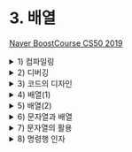 # 3. 배열

[Naver BoostCourse CS50 2019](https://www.edwith.org/boostcourse-cs-050)

<details>
  <summary>1) 컴파일링</summary>

# 학습 목표

컴파일링의 네 단계를 설명할 수 있다.

# 컴파일링

지금까지는 아무것도 모른 채 마구잡이로 쓴 코드가 잘 돌아갔다면 이제부터는 연습과 응용을 통해 동작 원리를 이해할 수 있을 것이다.

우선 첫 수업에 봤던 예제를 다시 살펴보며 지금 사용하는 방법이 그때 우리가 사용한 방법과 어떻게 다른지 알아보자.

```c
#include <stdio.h>

int main(void)
{
    printf("hello, world\n");
}
```

우선 main이라는 함수가 있었다. 프로그램의 시작점으로써 **실행 버튼을 클릭**하는 것과 같다.

printf는 출력을 담당하는 함수이다. printf 함수를 사용하기 위해서는 stdio.h 라이브러리가 필요하다.

정확히 말하면 stdio.h는 헤더 파일로 C언어로 작성되어 있으며 파일명이 .h로 끝나는 파일이다.

이 파일에는 printf 함수의 프로토타입이 있어서 Clang 컴파일러가 프로그램을 컴파일할 때 printf가 무엇인지 알려주는 역할을 한다.

코드를 `clang hello.c`로 컴파일하고 `./a.out` 명령으로 프로그램을 실행할 때 이 과정은 컴퓨터가 이해하는 0과 1로 가득찬 파일 a.out을 생성하며 실행 가능하게 한다.

이해하기 어려운 이 과정에 대한 이해는 잠시 미뤄두고 우선 넘어가보도록 하자.

만약 a.out과 다른 이름(hello)으로 컴파일을 하고 싶다면 아래와 같이 명령행 인자를 추가해줘야 한다.

`clang -o hello hello.c`

또한 우리는 CS50 라이브러리를 사용해 보았다.

이처럼 CS50 라이브러리를 사용한 프로그램을 컴파일 할 때는 clang에 또 하나의 프로그램(-lcs50)이 필요했다. 그래야 clang이 실행되었다.

`clang -o hello hello.c -lcs50`

이는 clang에게 CS50 라이브러리에 있는 모든 0과 1들을 여기에 연결하라는 의미이다.

더 간단히는, 이전에 배웠듯이 make 프로그램을 이용하면 이 모든 컴파일 과정을 자동으로 처리할 수 있다. make나 clang을 사용해서 프로그램을 실행할 때 아래 네 개의 단계를 거친다.

- 전처리(Preprocessing)
- 컴파일링(Compiling)
- 어셈블링(Assembling)
- 링킹(Linking)

우리가 명령어를 실행할 때 정확히 어떤 일이 일어나는지 알아보도록 하자.

## 전처리(Precompile)

**컴파일의 전체 과정은 네 단계로 나누어볼 수 있다**. 그 중 첫 번째 단계는 **전처리**인데, 전처리기에 의해 수행된다. #으로 시작되는 C 소스코드는 전처리기에게 **실질적인 컴파일이 이루어지기 전에 무언가를 실행**하라고 알려준다.

예를 들어, #include는 전처리기에게 다른 파일의 내용을 포함시키라고 알려준다. 프로그램의 소스 코드에 #include와 같은 줄을 포함하면, 전처리기는 새로운 파일을 생성하는데 이 파일은 여전히 C 소스코드 형태이며 stdio.h 파일의 내용이 #include 부분에 포함된다.

## 컴파일(Compile)

전처리기가 전처리한 소스 코드를 생성하고 나면 그 다음 단계는 **컴파일**이다. **컴파일러**라고 불리는 프로그램은 **C 코드를 어셈블리어라는 저수준 프로그래밍 언어로 컴파일**한다.

**어셈블리**는 C보다 연산의 종류가 훨씬 적지만, 여러 연산들이 함께 사용되면 C에서 할 수 있는 모든 것들을 수행할 수 있다. C코드를 어셈블리 코드로 변환시켜줌으로써 컴파일러는 컴퓨터가 이해할 수 있는 언어와 최대한 가까운 프로그램을 만들어 준다. 컴파일이라는 용어는 소스 코드에서 오브젝트 코드(머신 코드, 기계어)로 변환하는 전체 과정을 통틀어 일컫기도 하지만, 구체적으로 전처리한 소스 코드를 어셈블리 코드로 변환시키는 단계를 말하기도 한다.

## 어셈블(Assemble)

소스 코드가 어셈블리 코드로 변환되면, 다음 단계는 **어셈블** 단계로 **어셈블리 코드를 오브젝트 코드로 변환**시키는 것이다. 컴퓨터의 중앙처리장치가 프로그램을 어떻게 수행해야 하는지 알 수 있는 명령어 형태인 **연속된 0고 1들로 바꿔주는 작업**이다. 이 변환 작업은 **어셈블러**라는 프로그램이 수행한다. 소스 코드에서 오브젝트 코드로 컴파일 되어야 할 파일이 딱 한 개라면, 컴파일 작업은 여기서 끝이 난다. 그러나 그렇지 않은 경우에는 링크라 불리는 단계가 추가된다.

## 링크(Link)

만약 프로그램이 (math.h나 cs50.h와 같은 라이브러리를 포함해) **여러 개의 파일로 이루어져 있어 하나의 오브젝트 파일로 합쳐져야 한다면 *링크*라는 컴파일의 마지막 단계가 필요하다.** 링커는 여러 개의 다른 오브젝트 코드 파일을 실행 가능한 하나의 오브젝트 코드 파일로 합쳐준다. 예를 들어, 컴파일을 하는 동안에 CS50 라이브러리를 링크하면 오브젝트 코드는 `GetInt()`나 `GetString()` 같은 함수를 어떻게 실행할 지 알 수 있게 된다.

이 네 단계를 거치면 최종적으로 실행 가능한 파일이 완성된다.

# 생각해보기

만약 컴파일링 과정을 거치지 않기 위해 바로 머신코드로 우리가 원하는 프로그램을 작성하려고 한다면 어떤 문제가 있을까?

- 단순한 목적을 달성하기 위해서도 프로그래밍을 하는 데에 투자해야 하는 시간과 노력이 클 것이다.
- 즉, 원하는 목적 그 자체를 이루는 것에 집중하기 힘들 수 있다.

</details>

<details>
  <summary>2) 디버깅</summary>

# 학습 목표

디버깅 하는 여러 방법을 설명할 수 있다.

# 버그와 디버깅

**버그(bug)**는 **코드에 들어있는 오류**이다. 버그로 인해 프로그램의 실행에 실패하거나 프로그래머가 원하는 대로 동작하지 않게 된다. 버그를 만들고 싶지 않겠지만 모든 프로그래머들은 버그와 마주하게 되어있다. **디버깅(debugging)**은 **코드에 있는 버그를 식별하고 고치는 과정**이다. 프로그래머는 **디버거**라고 불리는 프로그램을 사용하여 디버깅을 하게 된다.

# 디버깅의 기본

프로그램은 일반적으로 인간보다 훨씬 빠르게 연산을 수행한다. 그래서 프로그램을 실행시켜보는 것만으로는 무엇이 잘못됐는지 찾아내기 어렵다. 디버거는 프로그램을 특정 행에서 멈출 수 있게 해주기 때문에 버그를 찾는데 도움이 된다. 프로그래머는 멈춰진 그 지점에서 무슨 일이 일어나는지 볼 수 있다. **프로그램이 멈추는 특정 지점**을 **중지점**이라고 한다. 또한 프로그래머가 프로그램을 한 번에 한 행씩 실행할 수 있게 해준다. 이로써 프로그래머는 프로그램이 내리는 모든 결정들을 단계별로 따라갈 수 있게 된다.

# help50

아래 코드를 컴파일하고 실행한다고 생각해보자

```c
int main(void)
{
    printf("hello, world\n");
}
```

make 프로그램을 이용하여 컴파일해보면 "implicitly declaring library function 'prinftf'" 라는 에러 메시지가 나타난다.

이런 에러 메시지를 이해하기 힘들다면, **help50 프로그램**을 사용해보자.

아래와 같이 make 앞에 help50를 붙여서 실행하면 다시 컴파일 시 생기는 오류를 해석해준다.

`help50 make 파일이름`

문제의 원인은 printf 함수를 사용하기 위해서 stdio.h 라이브러리를 포함해야 한다는 것이었다.

# printf

하지만 이렇게 프로그램을 사용해서 해결할 수 없는 문제도 있다.

아래 코드는 #을 10개 출력하기 위해 작성한 것이다.

```c
#include <stdio.h>

int main(void)
{
    for (int i = 0; i <= 10; i++)
    {
        printf("#\n");
    }
}
```

이 코드를 컴파일 하고 실행해보면 에러는 발생하지 않지만, 우리 의도와는 다르게 #이 11개나 출력되는 것을 확인할 수 있다.

그 이유는 뭘까?

디버깅의 다른 방법으로 직접 의심이 가는 변수를 출력해서 확인해 볼 수 있다.

아래와 같이 변수 i를 출력해보자

```c
#include <stdio.h>

int main(void)
{
    for (int i = 0; i <= 10; i++)
    {
        printf("i is now %i: ", i);
        printf("#\n");
    }
}
```

그 결과 i가 0에서 시작하기 때문에 for 루프의 i <=10 이라는 조건은 실제로 11번 만족한다는 사실을 알 수 있다.

따라서 이를 i < 10으로 수정해주면 우리 의도대로 #이 10번 출력될 것이다.

# debug50

CS50 IDE를 사용하면 **debug50**이라는 프로그램도 사용할 수 있다.

아래와 같이 소스 코드에 직접 브레이크 포인트를 지정하고 소스파일을 컴파일한 후에 " **debug50 파일명**" 으로 실행하면, 오른쪽 패널을 통해 변수의 값을 확인하거나 브레이크 포인트부터 한 줄 씩 코드를 실행해 볼 수 있다.

디버깅 종료를 위해서는 **Ctrl + c**를 누르면 된다.

  <img src="imgs/debug1.png" width="400">

# 생각해보기

디버깅을 도와주는 프로그램은 어떤 경우에 더 큰 도움이 될까? 만약 이런 프로그램의 도움 없이 직접 디버깅을 해야 한다면 어떻게 코드를 작성하는 것이 좋을까?

- 프로그램이 더 복잡하고 긴 경우에는 오류를 직접 한 눈에 찾기 어렵기 때문에 디버깅을 도와주는 프로그램이 큰 도움이 될 것이다.
- 직접 디버깅을 해야하는 경우에는 프로그램의 각 부분이 어떤 기능을 수행하는지 명확하게 알 수 있도록 변수명, 함수명에 신경을 써서 작성하고 주석도 잘 달아주어야 하겠다. 또한, 각 기능들이 블럭 별로 잘 구분되어 작성된 후 필요한 자리에 알맞게 쓰이는 것이 좋겠다.

## GDB 사용해보기

**GDB**는 자주 쓰이는 디버거 중 하나이다. C 프로그램에 GDB를 실행시키려면, 먼저 프로그램을 컴파일해야 한다.

그런 다음, 보통 때처럼 "./프로그램*이름" 을 치지 말고, "\*\*gdb 프로그램*이름\*\*" 을 친다.

GDB가 열리면, 가장 먼저 해야할 일은 **중지점을 설정**하는 것이다. 어디에서 프로그램이 잘못되는지 짐작이 간다면, 그 지점 이전에 있는 행에 중지점을 설정하는 것이 좋다. 플그램이 문제가 생길 것이라 생각한 그 지점에 들어서면 어떤 일이 생기는지 볼 수 있기 때문이다. 어디서 문제인지 확실하지 않다면, 처음부터 모든 코드를 살펴볼 수 있도록 main 함수의 첫 행에 중지점을 설정해도 괜찮다.

중지점을 설정하기 위해서는 프로그램을 멈추고 싶은 행 번호 다음에 '**b**'를 치고(breakpoint를 의미) 엔터 키를 누른다. 이렇게 하면 프로그램에 중지점이 설정될 것이다. 현재의 모든 중지점을 보고 싶다면 "**info b**"를 치면 모든 중지점의 위치를 보여줄 것이다. 중지점의 행 번호 다음에 "**clear**"를 치면 중지점을 제거할 수 있다.

중지점을 설정했다면, 'r' (run의 의미)로 프로그램을 실핸한다. 프로그램이 명령어 인자를 받는다면, 'r' 다음에 인자들을 쓴다. 프로그램이 실행될 것이고, 중지점에서 자동으로 멈출 것이다. 중지점마다 프롬프트가 나타날 것이다. 이 때 몇 가지 옵션들이 있다.

현재 지점에서 **프로그램의 변수값을 보고 싶다면** 변수 이름 다음에 '**p**'를 입력한다(print). "**info locals**" 명령어는 **현재 모든 지역 변수값**을 보여줄 것이다.

코드의 다음 행으로 나아가고 싶다면 '**n**'을 입력한다(next). '**s**'를 쳐도 코드의 다음 행으로 가기는 하지만, 함수 내부로 들어가서 함수 내부의 각 행을 훑을 것이다.

프로그램을 계속 실행하고 싶다면 '**c**'를 입력한다(continue). 중지점이 없다면 프로그램은 종료할 것이다. 중지점이 있다면, GDB는 다음 중지점에서 멈출 것이다.

<img src="imgs/debug2.png" width="400">

</details>

<details>
  <summary>3) 코드의 디자인</summary>

# 학습 목표

코드의 정확성과 디자인을 관리하는 방법을 설명할 수 있다.

# check50

check50 프로그램을 이용하면 과제를 잘 수행했는지 자동으로 검사할 수 있다.

물론 이 프로그램은 cs50 강의를 위해서만 작성되었지만, 실제로 많은 사람들이 함께 작업하는 환경에서 이와 같은 자동 검사 프로그램은 많은 도움이 된다.

여러 사람들이 각자 한 부분을 맡아 코드를 작성할 때 각자가 수정한 코드가 전체 프로그램의 정확성을 해치지 않는지 쉽게 확인할 수 있기 때문이다.

# style50

style50 프로그램을 이용하면 코드가 심미적으로 잘 작성되어 있는지 검사할 수 있다.

공백의 수나 줄바꿈과 같은 것들은 코드의 실행에 직접적으로 영향을 주지는 않지만 코드를 작성하는 사람들이 코드를 읽고 이해하는데 영향을 주기 때문이다.

가령 아래와 같이 for 루프를 작성할 때에도 사람에 따라 여러 방식으로 작성할 수 있다.

```c
for (int i = 0; i <= 10; i++)
    {
        printf("#\n");
    }
```

```c
for (int i = 0; i <= 10; i++){
    printf("#\n");
}
```

```c
for (int i = 0; i <= 10; i++){ printf("#\n"); }
```

많은 회사들이 사내에서 코드를 작성할 때 특정한 스타일 가이드를 따르도록 한다.

여러 사람들이 코드를 작성하기 때문에 서로 불필요한 오해를 없애고, 코드를 이해하는 데 드는 비용을 최소화하기 때문이다.

# 고무 오리(러버덕)

때로는 코드에 포함된 오류를 해결할 때 앞서 소개한 help50, debug50, check50와 같은 프로그램들이 존재하지 않거나, 있다 하더라도 디버깅에 큰 도움이 안 될 수도 있다.

이 때는 먼저 한숨 돌리고 직접 곰곰이 생각해보는 수 밖에 없다.

한 가지 유명한 방법으로는 '**고무 오리**'와 같이 무언가 대상이 되는 물체를 앞에 두고, 내가 작성한 코드를 한 줄 한 줄 말로 설명해주는 과정을 거쳐볼 수 있다.

이를 통해 미처 놓치고 있었던 논리적 오류를 찾아낼 수도 있다.

# 생각해보기

만약 여러 사람들이 함께 참여하는 프로젝트에서, 각자가 작성하는 코드 스타일이 서로 다르다면 어떤 비효율적인 일이 일어날까?

- 서로의 코드를 이해하는 데에 시간이 많이 들 것이고, 이로 인해 코드를 통한 의사소통 및 피드백 과정이 매끄럽지 않을 것이다. 이는 결국 팀의 총 생산성과 업무 성과의 저하로 이어질 것이다.

</details>

<details>
  <summary>4) 배열(1)</summary>

</details>

<details>
  <summary>5) 배열(2)</summary>

</details>

<details>
  <summary>6) 문자열과 배열</summary>

</details>

<details>
  <summary>7) 문자열의 활용</summary>

</details>

<details>
  <summary>8) 명령행 인자</summary>

</details>
